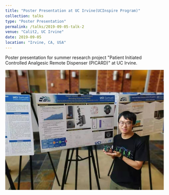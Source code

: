 ```yaml
---
title: "Poster Presentation at UC Irvine(UCInspire Program)"
collection: talks
type: "Poster Presentation"
permalink: /talks/2019-09-05-talk-2
venue: "Calit2, UC Irvine"
date: 2019-09-05
location: "Irvine, CA, USA"
---
```


Poster presentation for summer research project "Patient Initiated Controlled Analgesic Remote Dispenser (PICARD)" at UC Irvine.

![Poster Presentation at UC Irvine(UCInspire Program)](/images/talks/Talk_at_UCI.jpg)
